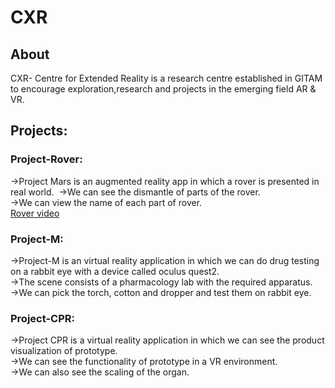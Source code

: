 # CXR

## About  
CXR- Centre for Extended Reality is a research centre established in GITAM to encourage exploration,research and projects in the emerging field AR & VR.
  
## Projects:
  
### Project-Rover:
  
->Project Mars is an augmented reality app in which a rover is presented in real world.  ​
->We can see the dismantle of parts of the rover.​  
->We can view the name of each part of rover.​  
[Rover video](https://www.youtube.com/watch?v=fLpEQ780v-s)  

### Project-M:  

->Project-M is an virtual reality application in which we can do drug testing on a rabbit eye with a device called oculus quest2.​  
->The scene consists of a pharmacology lab with the required apparatus.​  
->We can pick the torch, cotton and dropper and test them on rabbit eye.​  
<!-- [Demo]() -->

### Project-CPR: 

->Project CPR is a virtual reality application in which we can see the product visualization of prototype.​  
->We can see the functionality of prototype in a VR environment.  ​  
->We can also see the scaling of the organ.​

